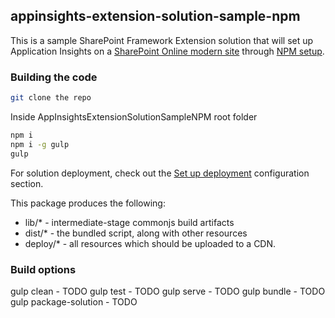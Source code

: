 ## appinsights-extension-solution-sample-npm

This is a sample SharePoint Framework Extension solution that will set up Application Insights on a [SharePoint Online modern site](https://support.microsoft.com/en-ie/office/sharepoint-classic-and-modern-experiences-5725c103-505d-4a6e-9350-300d3ec7d73f?ui=en-us&rs=en-ie&ad=ie) through [NPM setup](https://github.com/microsoft/ApplicationInsights-JS#npm-setup-ignore-if-using-snippet-setup).

### Building the code

```bash
git clone the repo
```
Inside AppInsightsExtensionSolutionSampleNPM root folder
```bash
npm i
npm i -g gulp
gulp
```
For solution deployment, check out the [Set up deployment](https://github.com/microsoft/ApplicationInsights-JS/tree/master/SPO/README.md#set-up-deployment) configuration section.

This package produces the following:

* lib/* - intermediate-stage commonjs build artifacts
* dist/* - the bundled script, along with other resources
* deploy/* - all resources which should be uploaded to a CDN.

### Build options

gulp clean - TODO
gulp test - TODO
gulp serve - TODO
gulp bundle - TODO
gulp package-solution - TODO
